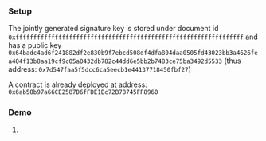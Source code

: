 ### Setup

The jointly generated signature key is stored under document id `0xffffffffffffffffffffffffffffffffffffffffffffffffffffffffffffffff`
and has a public key `0x64badc4ad6f241882df2e830b9f7ebcd508df4dfa804daa0505fd43023bb3a4626fea404f13b8aa19cf9c05a0432db782c44dd6e5bb2b7483ce75ba3492d5533`
(thus address: `0x7d547faa5f5dcc6ca5eecb1e44137718450fbf27`)

A contract is already deployed at address: `0x6ab58b97a66CE2587D6fFDE1Bc72B78745FF8960`

### Demo

1. 
